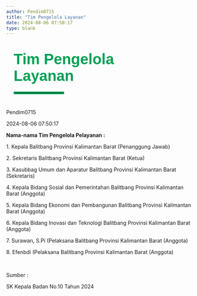 ```yaml
---
author: Pendim0715
title: "Tim Pengelola Layanan"
date: 2024-08-06 07:50:17
type: blank
---
```


<h1 class="MsoNormal" style="margin-bottom: 0cm; margin-left: 20px; margin-right: 20px;"><span style="font-size: 30pt; font-family: 'Poppins', sans-serif;"><span style="color: #03A055;"><span style="vertical-align: inherit;"><span style="vertical-align: inherit;"><span style="vertical-align: inherit;"><span style="vertical-align: inherit;"><span style="vertical-align: inherit;"><span style="vertical-align: inherit;"><span style="vertical-align: inherit;"><span style="vertical-align: inherit;"><span style="vertical-align: inherit;"><span style="vertical-align: inherit;"><span style="vertical-align: inherit;">Tim Pengelola</br>Layanan</span></span></span></span></span></span></span></span></span></span></span></span></span></span></span></h1>

<hr style="border: 3px solid #03A055; width: 130px; margin-top:20px; margin-bottom: 40px; margin-left: 20px; margin-right: 20px;">

<div class="p-5 border border-gray-300 rounded-lg bg-gray-100 dark:bg-gray-700 mx-5">
<div class="flex justify-left">
    <p class="MsoNormal dark:text-white mb-4 mr-8 mt-2">
        <span class="text-sm font-poppins dark:text-white">
            <span class="text-black dark:text-white">
                <i class="fas fa-user mr-2"></i>Pendim0715
            </span>
        </span>
    </p>
    <p class="MsoNormal mb-4 mt-2">
        <span class="text-sm font-poppins">
            <span class="text-black dark:text-white">
                <i class="fas fa-calendar-alt mr-2"></i>2024-08-06 07:50:17
            </span>
        </span>
    </p>
</div>
    <p class="MsoNormal m-0 leading-6 text-justify">
        <span class="text-base font-poppins">
            <strong>
                <span class="text-black dark:text-white">
                    <span style="vertical-align: inherit;">
                        <span style="vertical-align: inherit;">Nama-nama Tim Pengelola Pelayanan :</span>
                    </span>
                </span>
            </strong>
        </span>
    </p>
    <p class="MsoNormal m-0 leading-6 text-justify">
        <span class="text-base font-poppins text-black dark:text-white">
            <span style="vertical-align: inherit;">
                <span style="vertical-align: inherit;">1. Kepala Balitbang Provinsi Kalimantan Barat (Penanggung Jawab)</span>
            </span>
        </span>
    </p>
    <p class="MsoNormal m-0 leading-6 text-justify">
        <span class="text-base font-poppins text-black dark:text-white">
            <span style="vertical-align: inherit;">
                <span style="vertical-align: inherit;">2. Sekretaris Balitbang Provinsi Kalimantan Barat (Ketua)</span>
            </span>
        </span>
    </p>
    <p class="MsoNormal m-0 leading-6 text-justify">
        <span class="text-base font-poppins text-black dark:text-white">
            <span style="vertical-align: inherit;">
                <span style="vertical-align: inherit;">3. Kasubbag Umum dan Aparatur Balitbang Provinsi Kalimantan Barat (Sekretaris)</span>
            </span>
        </span>
    </p>
    <p class="MsoNormal m-0 leading-6 text-justify">
        <span class="text-base font-poppins text-black dark:text-white">
            <span style="vertical-align: inherit;">
                <span style="vertical-align: inherit;">4. Kepala Bidang Sosial dan Pemerintahan Balitbang Provinsi Kalimantan Barat (Anggota)</span>
            </span>
        </span>
    </p>
    <p class="MsoNormal m-0 leading-6 text-justify">
        <span class="text-base font-poppins text-black dark:text-white">
            <span style="vertical-align: inherit;">
                <span style="vertical-align: inherit;">5. Kepala Bidang Ekonomi dan Pembangunan Balitbang Provinsi Kalimantan Barat (Anggota)</span>
            </span>
        </span>
    </p>
    <p class="MsoNormal m-0 leading-6 text-justify">
        <span class="text-base font-poppins text-black dark:text-white">
            <span style="vertical-align: inherit;">
                <span style="vertical-align: inherit;">6. Kepala Bidang Inovasi dan Teknologi Balitbang Provinsi Kalimantan Barat (Anggota)</span>
            </span>
        </span>
    </p>
    <p class="MsoNormal m-0 leading-6 text-justify">
        <span class="text-base font-poppins text-black dark:text-white">
            <span style="vertical-align: inherit;">
                <span style="vertical-align: inherit;">7. Surawan, S.Pi (Pelaksana Balitbang Provinsi Kalimantan Barat (Anggota)</span>
            </span>
        </span>
    </p>
    <p class="MsoNormal m-0 leading-6 text-justify">
        <span class="text-base font-poppins text-black dark:text-white">
            <span style="vertical-align: inherit;">
                <span style="vertical-align: inherit;">8. Efenbdi (Pelaksana Balitbang Provinsi Kalimantan Barat (Anggota)</span>
            </span>
        </span>
    </p>
    <p class="MsoNormal m-0 leading-6 text-justify">
        <span class="text-base font-poppins text-black dark:text-white">&nbsp;</span>
    </p>
    <p class="MsoNormal m-0 leading-6 text-justify">
        <span class="text-base font-poppins text-black dark:text-white">
            <span style="vertical-align: inherit;">
                <span style="vertical-align: inherit;">Sumber :</span>
            </span>
        </span>
    </p>
    <p class="MsoNormal m-0 leading-6 text-justify">
        <span class="text-base font-poppins text-black dark:text-white">
            <span style="vertical-align: inherit;">
                <span style="vertical-align: inherit;">SK Kepala Badan No.10 Tahun 2024</span>
            </span>
        </span>
    </p>
</div>

<style>
@media screen and (max-width: 768px) {
  div[class*="p-5 border border-gray-300 rounded-lg bg-gray-100 dark:bg-gray-700 mx-5"] {
    margin-left: 10px;
    margin-right: 10px;
  }
}
</style>